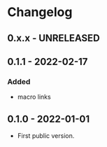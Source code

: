 # Changelog

## 0.x.x - UNRELEASED

## 0.1.1 - 2022-02-17

### Added
- macro links

## 0.1.0 - 2022-01-01
- First public version.
